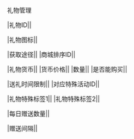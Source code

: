 

礼物管理

|礼物ID||
|礼物图标||
|获取途径||
|商城排序ID||
|礼物货币||
|货币价格||
|数量||
|是否能购买||
|送礼时间限制||
|对应特殊活动ID||
|礼物特殊标签1||
|礼物特殊标签2||
|每日赠送数量||
|赠送间隔||